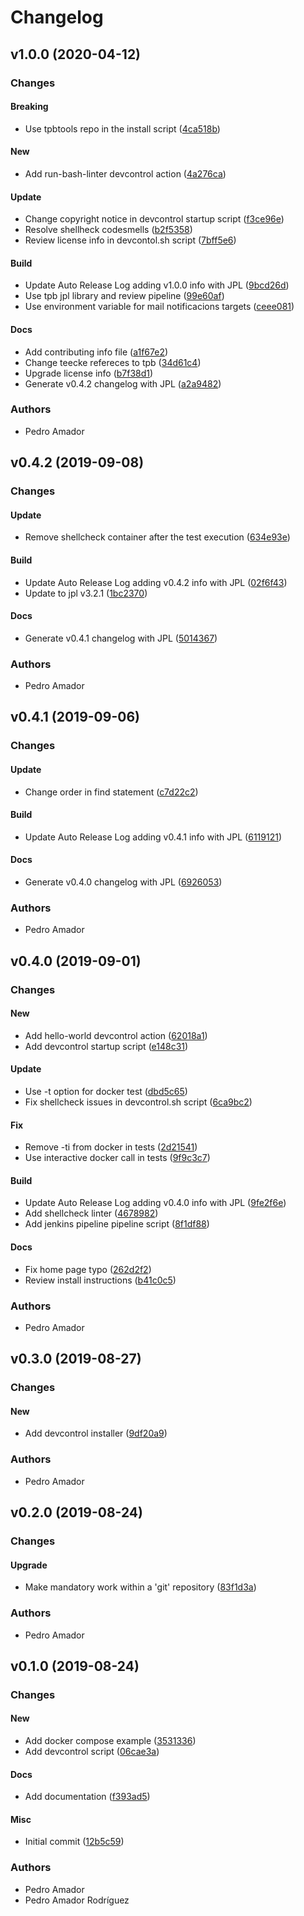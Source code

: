 # Changelog

## v1.0.0 (2020-04-12)

### Changes

#### Breaking

* Use tpbtools repo in the install script ([4ca518b](https://github.com/tpbtools/devcontrol/commit/4ca518b))

#### New

* Add run-bash-linter devcontrol action ([4a276ca](https://github.com/tpbtools/devcontrol/commit/4a276ca))

#### Update

* Change copyright notice in devcontrol startup script ([f3ce96e](https://github.com/tpbtools/devcontrol/commit/f3ce96e))
* Resolve shellheck codesmells ([b2f5358](https://github.com/tpbtools/devcontrol/commit/b2f5358))
* Review license info in devcontol.sh script ([7bff5e6](https://github.com/tpbtools/devcontrol/commit/7bff5e6))

#### Build

* Update Auto Release Log adding v1.0.0 info with JPL ([9bcd26d](https://github.com/tpbtools/devcontrol/commit/9bcd26d))
* Use tpb jpl library and review pipeline ([99e60af](https://github.com/tpbtools/devcontrol/commit/99e60af))
* Use environment variable for mail notificacions targets ([ceee081](https://github.com/tpbtools/devcontrol/commit/ceee081))

#### Docs

* Add contributing info file ([a1f67e2](https://github.com/tpbtools/devcontrol/commit/a1f67e2))
* Change teecke refereces to tpb ([34d61c4](https://github.com/tpbtools/devcontrol/commit/34d61c4))
* Upgrade license info ([b7f38d1](https://github.com/tpbtools/devcontrol/commit/b7f38d1))
* Generate v0.4.2 changelog with JPL ([a2a9482](https://github.com/tpbtools/devcontrol/commit/a2a9482))

### Authors

* Pedro Amador

## v0.4.2 (2019-09-08)

### Changes

#### Update

* Remove shellcheck container after the test execution ([634e93e](https://github.com/tpbtools/devcontrol/commit/634e93e))

#### Build

* Update Auto Release Log adding v0.4.2 info with JPL ([02f6f43](https://github.com/tpbtools/devcontrol/commit/02f6f43))
* Update to jpl v3.2.1 ([1bc2370](https://github.com/tpbtools/devcontrol/commit/1bc2370))

#### Docs

* Generate v0.4.1 changelog with JPL ([5014367](https://github.com/tpbtools/devcontrol/commit/5014367))

### Authors

* Pedro Amador

## v0.4.1 (2019-09-06)

### Changes

#### Update

* Change order in find statement ([c7d22c2](https://github.com/tpbtools/devcontrol/commit/c7d22c2))

#### Build

* Update Auto Release Log adding v0.4.1 info with JPL ([6119121](https://github.com/tpbtools/devcontrol/commit/6119121))

#### Docs

* Generate v0.4.0 changelog with JPL ([6926053](https://github.com/tpbtools/devcontrol/commit/6926053))

### Authors

* Pedro Amador

## v0.4.0 (2019-09-01)

### Changes

#### New

* Add hello-world devcontrol action ([62018a1](https://github.com/tpbtools/devcontrol/commit/62018a1))
* Add devcontrol startup script ([e148c31](https://github.com/tpbtools/devcontrol/commit/e148c31))

#### Update

* Use -t option for docker test ([dbd5c65](https://github.com/tpbtools/devcontrol/commit/dbd5c65))
* Fix shellcheck issues in devcontrol.sh script ([6ca9bc2](https://github.com/tpbtools/devcontrol/commit/6ca9bc2))

#### Fix

* Remove -ti from docker in tests ([2d21541](https://github.com/tpbtools/devcontrol/commit/2d21541))
* Use interactive docker call in tests ([9f9c3c7](https://github.com/tpbtools/devcontrol/commit/9f9c3c7))

#### Build

* Update Auto Release Log adding v0.4.0 info with JPL ([9fe2f6e](https://github.com/tpbtools/devcontrol/commit/9fe2f6e))
* Add shellcheck linter ([4678982](https://github.com/tpbtools/devcontrol/commit/4678982))
* Add jenkins pipeline pipeline script ([8f1df88](https://github.com/tpbtools/devcontrol/commit/8f1df88))

#### Docs

* Fix home page typo ([262d2f2](https://github.com/tpbtools/devcontrol/commit/262d2f2))
* Review install instructions ([b41c0c5](https://github.com/tpbtools/devcontrol/commit/b41c0c5))

### Authors

* Pedro Amador

## v0.3.0 (2019-08-27)

### Changes

#### New

* Add devcontrol installer ([9df20a9](https://github.com/tpbtools/devcontrol/commit/9df20a9))

### Authors

* Pedro Amador

## v0.2.0 (2019-08-24)

### Changes

#### Upgrade

* Make mandatory work within a 'git' repository ([83f1d3a](https://github.com/tpbtools/devcontrol/commit/83f1d3a))

### Authors

* Pedro Amador

## v0.1.0 (2019-08-24)

### Changes

#### New

* Add docker compose example ([3531336](https://github.com/tpbtools/devcontrol/commit/3531336))
* Add devcontrol script ([06cae3a](https://github.com/tpbtools/devcontrol/commit/06cae3a))

#### Docs

* Add documentation ([f393ad5](https://github.com/tpbtools/devcontrol/commit/f393ad5))

#### Misc

* Initial commit ([12b5c59](https://github.com/tpbtools/devcontrol/commit/12b5c59))

### Authors

* Pedro Amador
* Pedro Amador Rodríguez

